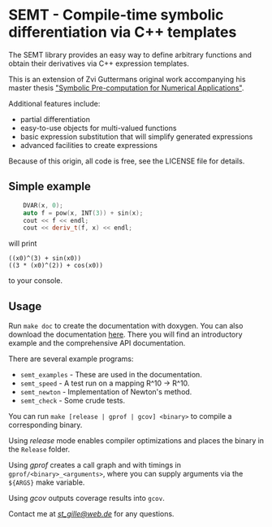  SEMT - Compile-time symbolic differentiation via C++ templates
============================================================================

The SEMT library provides an easy way to define arbitrary functions
and obtain their derivatives via C++ expression templates.

This is an extension of Zvi Guttermans original work
accompanying his master thesis
["Symbolic Pre-computation for Numerical Applications"](http://www.cs.technion.ac.il/~ssdl/thesis/finished/2004/ZviGutterman/).

Additional features include:
* partial differentiation
* easy-to-use objects for multi-valued functions
* basic expression substitution that will simplify generated expressions
* advanced facilities to create expressions

Because of this origin, all code is free, see the LICENSE
file for details.

Simple example
----------------

```C++
    DVAR(x, 0);
    auto f = pow(x, INT(3)) + sin(x);
    cout << f << endl;
    cout << deriv_t(f, x) << endl;
```
will print

    ((x0)^(3) + sin(x0))
    ((3 * (x0)^(2)) + cos(x0))

to your console.

Usage
---------
Run `make doc` to create the documentation with doxygen.
You can also download the documentation [here](https://github.com/downloads/st-gille/semt/semt-0-3-doc.tar.gz).
There you will find an introductory example and the comprehensive API documentation.

There are several example programs:

* `semt_examples` - These are used in the documentation.
* `semt_speed` - A test run on a mapping R^10 -> R^10.
* `semt_newton` - Implementation of Newton's method.
* `semt_check` - Some crude tests.

You can run
    `make [release | gprof | gcov] <binary>`
to compile a corresponding binary.

Using *release* mode enables compiler optimizations and places the binary in the `Release` folder.

Using *gprof* creates a call graph and with timings in `gprof/<binary>_<arguments>`, where you can supply arguments via the `${ARGS}` make variable.

Using *gcov* outputs coverage results into `gcov`.

Contact me at *st_gille@web.de* for any questions.
